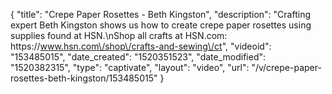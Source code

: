 {
    "title": "Crepe Paper Rosettes - Beth Kingston",
    "description": "Crafting expert Beth Kingston shows us how to create crepe paper rosettes using supplies found at HSN.\nShop all crafts at HSN.com: https:\/\/www.hsn.com\/shop\/crafts-and-sewing\/ct",
    "videoid": "153485015",
    "date_created": "1520351523",
    "date_modified": "1520382315",
    "type": "captivate",
    "layout": "video",
    "url": "\/v\/crepe-paper-rosettes-beth-kingston\/153485015"
}